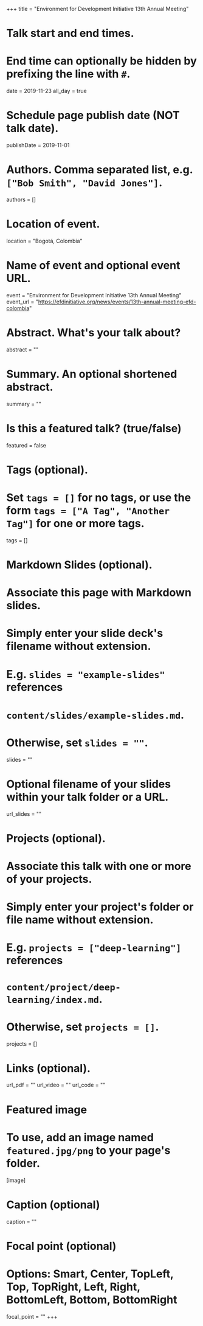 +++
title = "Environment for Development Initiative 13th Annual Meeting"

# Talk start and end times.
#   End time can optionally be hidden by prefixing the line with `#`.
date = 2019-11-23
all_day = true

# Schedule page publish date (NOT talk date).
publishDate = 2019-11-01

# Authors. Comma separated list, e.g. `["Bob Smith", "David Jones"]`.
authors = []

# Location of event.
location = "Bogotá, Colombia"

# Name of event and optional event URL.
event = "Environment for Development Initiative 13th Annual Meeting"
event_url = "https://efdinitiative.org/news/events/13th-annual-meeting-efd-colombia"

# Abstract. What's your talk about?
abstract = ""

# Summary. An optional shortened abstract.
summary = ""

# Is this a featured talk? (true/false)
featured = false

# Tags (optional).
#   Set `tags = []` for no tags, or use the form `tags = ["A Tag", "Another Tag"]` for one or more tags.
tags = []

# Markdown Slides (optional).
#   Associate this page with Markdown slides.
#   Simply enter your slide deck's filename without extension.
#   E.g. `slides = "example-slides"` references 
#   `content/slides/example-slides.md`.
#   Otherwise, set `slides = ""`.
slides = ""

# Optional filename of your slides within your talk folder or a URL.
url_slides = ""

# Projects (optional).
#   Associate this talk with one or more of your projects.
#   Simply enter your project's folder or file name without extension.
#   E.g. `projects = ["deep-learning"]` references 
#   `content/project/deep-learning/index.md`.
#   Otherwise, set `projects = []`.
projects = []

# Links (optional).
url_pdf = ""
url_video = ""
url_code = ""

# Featured image
# To use, add an image named `featured.jpg/png` to your page's folder. 
[image]
  # Caption (optional)
  caption = ""

  # Focal point (optional)
  # Options: Smart, Center, TopLeft, Top, TopRight, Left, Right, BottomLeft, Bottom, BottomRight
  focal_point = ""
+++
